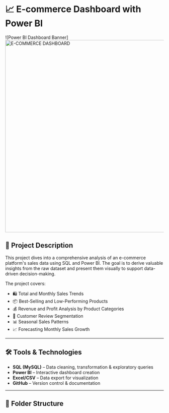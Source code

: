 # 📈 E-commerce Dashboard with Power BI

![Power BI Dashboard Banner] <img width="610" alt="E-COMMERCE DASHBOARD" src="https://github.com/user-attachments/assets/b532fc6f-a185-42e8-a874-9831593e43de" />


## 📌 Project Description

This project dives into a comprehensive analysis of an e-commerce platform's sales data using SQL and Power BI. The goal is to derive valuable insights from the raw dataset and present them visually to support data-driven decision-making.

The project covers:

- 🛍️ Total and Monthly Sales Trends  
- 📦 Best-Selling and Low-Performing Products  
- 💰 Revenue and Profit Analysis by Product Categories  
- 🌟 Customer Review Segmentation  
- 📊 Seasonal Sales Patterns  
- 📈 Forecasting Monthly Sales Growth

---

## 🛠️ Tools & Technologies

- **SQL (MySQL)** – Data cleaning, transformation & exploratory queries  
- **Power BI** – Interactive dashboard creation  
- **Excel/CSV** – Data export for visualization  
- **GitHub** – Version control & documentation

---

## 📁 Folder Structure


